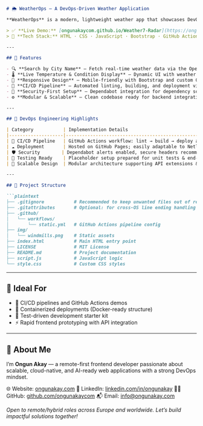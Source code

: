 ````markdown
# 🌦️ WeatherOps – A DevOps-Driven Weather Application

**WeatherOps** is a modern, lightweight weather app that showcases DevOps engineering principles through continuous integration, secure deployment, and clean front-end architecture — all within a public GitHub repository.

> ✅ **Live Demo:** [ongunakaycom.github.io/Weather7-Radar](https://ongunakaycom.github.io/Weather7-Radar)  
> 🔧 **Tech Stack:** HTML · CSS · JavaScript · Bootstrap · GitHub Actions · OpenWeatherMap API

---

## 🚀 Features

- 🔍 **Search by City Name** — Fetch real-time weather data via the OpenWeatherMap API  
- 🌡️ **Live Temperature & Condition Display** — Dynamic UI with weather icons reflecting current conditions  
- 🎨 **Responsive Design** — Mobile-friendly with Bootstrap and custom CSS styling  
- 🔁 **CI/CD Pipeline** — Automated linting, building, and deployment via GitHub Actions on `main` branch pushes  
- 🔐 **Security-First Setup** — Dependabot integration for dependency scanning and recommended security headers  
- ⚙️ **Modular & Scalable** — Clean codebase ready for backend integration, Dockerization, and testing expansion

---

## 🧪 DevOps Engineering Highlights

| Category           | Implementation Details                                              |
|--------------------|-------------------------------------------------------------------|
| 🔄 CI/CD Pipeline   | GitHub Actions workflow: lint → build → deploy automatically       |
| ☁️ Deployment       | Hosted on GitHub Pages; easily adaptable to Netlify or Vercel      |
| 🛡️ Security        | Dependabot alerts enabled, secure headers recommended             |
| 🧪 Testing Ready    | Placeholder setup prepared for unit tests & end-to-end testing    |
| 🧱 Scalable Design  | Modular architecture supporting API extensions & containerization |

---

## 📁 Project Structure

```plaintext
├── .gitignore           # Recommended to keep unwanted files out of repo
├── .gitattributes       # Optional: for cross-OS line ending handling
├── .github/
│   └── workflows/
│       └── static.yml   # GitHub Actions pipeline config
├── img/
│   └── windmills.png    # Static assets
├── index.html           # Main HTML entry point
├── LICENSE              # MIT License
├── README.md            # Project documentation
├── script.js            # JavaScript logic
└── style.css            # Custom CSS styles
````

---

## 📌 Ideal For

* 🔄 CI/CD pipelines and GitHub Actions demos
* 🐳 Containerized deployments (Docker-ready structure)
* 🧪 Test-driven development starter kit
* ⚡ Rapid frontend prototyping with API integration

---

## 👋 About Me

I’m **Ongun Akay** — a remote-first frontend developer passionate about scalable, cloud-native, and AI-ready web applications with a strong DevOps mindset.

🌐 Website: [ongunakay.com](https://ongunakay.com)
💼 LinkedIn: [linkedin.com/in/ongunakay](https://linkedin.com/in/ongunakay)
🧑‍💻 GitHub: [github.com/ongunakaycom](https://github.com/ongunakaycom)
📬 Email: [info@ongunakay.com](mailto:info@ongunakay.com)

*Open to remote/hybrid roles across Europe and worldwide. Let’s build impactful solutions together!*